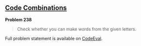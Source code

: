 [Code Combinations][ce]
-----------------------

**Problem 238**

> Check whether you can make words from the given letters.

Full problem statement is available on [CodeEval][ce].

[ce]: https://www.codeeval.com/browse/238/
      "View problem statement on CodeEval"
